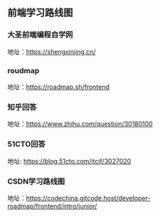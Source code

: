 ## 前端学习路线图

### 大圣前端编程自学网
地址：https://shengxinjing.cn/

### roudmap
地址：https://roadmap.sh/frontend

### 知乎回答
地址：https://www.zhihu.com/question/30180100

### 51CTO回答
地址: https://blog.51cto.com/itcjf/3027020

### CSDN学习路线图
地址：https://codechina.gitcode.host/developer-roadmap/frontend/intro/junior/